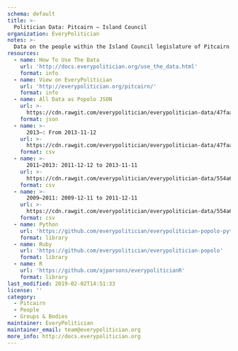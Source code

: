 ```yaml
---
schema: default
title: >-
  Politician Data: Pitcairn — Island Council
organization: EveryPolitician
notes: >-
  Data on the people within the Island Council legislature of Pitcairn.
resources:
  - name: How To Use The Data
    url: 'http://docs.everypolitician.org/use_the_data.html'
    format: info
  - name: View on EveryPolitician
    url: 'http://everypolitician.org/pitcairn/'
    format: info
  - name: All Data as Popolo JSON
    url: >-
      https://cdn.rawgit.com/everypolitician/everypolitician-data/47faac2ca7c051c38e8473c88c119432733363d0/data/Pitcairn/Island_Council/ep-popolo-v1.0.json
    format: json
  - name: >-
      2013–: From 2013-11-12
    url: >-
      https://cdn.rawgit.com/everypolitician/everypolitician-data/47faac2ca7c051c38e8473c88c119432733363d0/data/Pitcairn/Island_Council/term-2013.csv
    format: csv
  - name: >-
      2011–2013: 2011-12-12 to 2013-11-11
    url: >-
      https://cdn.rawgit.com/everypolitician/everypolitician-data/554a6cb306153130ac5558e4c015471d63e57cb7/data/Pitcairn/Island_Council/term-2011.csv
    format: csv
  - name: >-
      2009–2011: 2009-12-11 to 2011-12-11
    url: >-
      https://cdn.rawgit.com/everypolitician/everypolitician-data/554a6cb306153130ac5558e4c015471d63e57cb7/data/Pitcairn/Island_Council/term-2009.csv
    format: csv
  - name: Python
    url: 'https://github.com/everypolitician/everypolitician-popolo-python'
    format: library
  - name: Ruby
    url: 'https://github.com/everypolitician/everypolitician-popolo'
    format: library
  - name: R
    url: 'https://github.com/ajparsons/everypoliticianR'
    format: library
last_modified: 2019-02-02T14:51:33
license: ''
category:
  - Pitcairn
  - People
  - Groups & Bodies
maintainer: EveryPolitician
maintainer_email: team@everypolitician.org
more_info: http://docs.everypolitician.org
---
```

